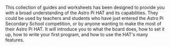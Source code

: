 This collection of guides and worksheets has been designed to provide you with a broad understanding of the Astro Pi HAT and its capabilities. They could be used by teachers and students who have just entered the Astro Pi Secondary School competition, or by anyone wanting to make the most of their Astro Pi HAT. It will introduce you to what the board does, how to set it up, how to write your first program, and how to use the HAT's many features.
